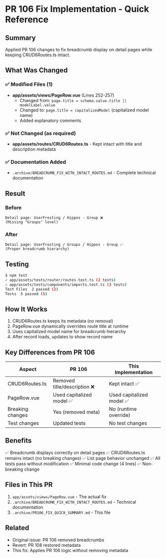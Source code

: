 # PR 106 Fix Implementation - Quick Reference

## Summary
Applied PR 106 changes to fix breadcrumb display on detail pages while keeping CRUD6Routes.ts intact.

## What Was Changed

### ✅ Modified Files (1)
- **app/assets/views/PageRow.vue** (Lines 252-257)
  - Changed from: `page.title = schema.value.title || modelLabel.value`
  - Changed to: `page.title = capitalizedModel` (capitalized model name)
  - Added explanatory comments

### ✅ Not Changed (as required)
- **app/assets/routes/CRUD6Routes.ts** - Kept intact with title and description metadata

### ✅ Documentation Added
- `.archive/BREADCRUMB_FIX_WITH_INTACT_ROUTES.md` - Complete technical documentation

## Result

### Before
```
Detail page: UserFrosting / Hippos - Group ❌
(Missing "Groups" level)
```

### After
```
Detail page: UserFrosting / Groups / Hippos - Group ✅
(Proper breadcrumb hierarchy)
```

## Testing
```bash
$ npm test
✓ app/assets/tests/router/routes.test.ts (2 tests)
✓ app/assets/tests/components/imports.test.ts (3 tests)
Test Files  2 passed (2)
Tests  5 passed (5)
```

## How It Works
1. CRUD6Routes.ts keeps its metadata (no removal)
2. PageRow.vue dynamically overrides route title at runtime
3. Uses capitalized model name for breadcrumb hierarchy
4. After record loads, updates to show record name

## Key Differences from PR 106
| Aspect | PR 106 | This Implementation |
|--------|--------|---------------------|
| CRUD6Routes.ts | Removed title/description ❌ | Kept intact ✅ |
| PageRow.vue | Used capitalized model ✅ | Used capitalized model ✅ |
| Breaking changes | Yes (removed meta) | No (runtime override) |
| Test changes | Updated tests | No test changes |

## Benefits
✅ Breadcrumb displays correctly on detail pages
✅ CRUD6Routes.ts remains intact (no breaking changes)
✅ List page behavior unchanged
✅ All tests pass without modification
✅ Minimal code change (4 lines)
✅ Non-breaking change

## Files in This PR
1. `app/assets/views/PageRow.vue` - The actual fix
2. `.archive/BREADCRUMB_FIX_WITH_INTACT_ROUTES.md` - Technical documentation
3. `.archive/PR106_FIX_QUICK_SUMMARY.md` - This file

## Related
- Original issue: PR 106 removed breadcrumbs
- Revert: PR 108 restored metadata
- This fix: Applies PR 106 logic without removing metadata
